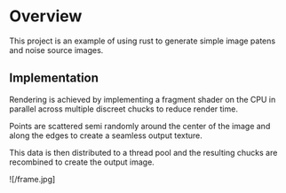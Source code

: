 # Overview
This project is an example of using rust to generate simple image patens and noise source images.

## Implementation
Rendering is achieved by implementing a fragment shader on the CPU in parallel across multiple discreet chucks to reduce render time.

Points are scattered semi randomly around the center of the image and along the edges to create a seamless output texture.

This data is then distributed to a thread pool and the resulting chucks are recombined to create the output image.

![/frame.jpg]